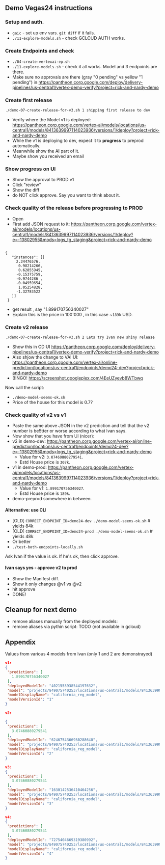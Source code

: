 ## Demo Vegas24 instructions

### Setup and auth.

* `gaic` - set up  env vars. `git diff` if it fails.
* `./11-explore-models.sh` - check GCLOUD AUTH works.

### Create Endpoints and check

* `./04-create-vertexai-ep.sh`
* `./11-explore-models.sh` - check it all works. Model and 3 endpoints are there.
* Make sure no approvals are there (gray "0 pending" vs yellow "1 pending") in https://pantheon.corp.google.com/deploy/delivery-pipelines/us-central1/vertex-demo-verify?project=rick-and-nardy-demo


### Create first release

```bash
./demo-07-create-release-for-v3.sh 1 shipping first release to dev
```

* Verify where the Model v1 is deployed: https://pantheon.corp.google.com/vertex-ai/models/locations/us-central1/models/8413639997114023936/versions/1/deploy?project=rick-and-nardy-demo
* While the v1 is deploying to dev, expect it to **progress** to preprod automatically.
* Meanwhile show the AI part of it.
* Maybe show you received an email

### Show progress on UI

* Show the approval to PROD v1
* Click "review"
* Show the diff
* do NOT click approve. Say you want to think about it.

### Check quality of the release before progressing to PROD

* Open
* First add JSON request to it: https://pantheon.corp.google.com/vertex-ai/models/locations/us-central1/models/8413639997114023936/versions/1/deploy?e=-13802955&mods=logs_tg_staging&project=rick-and-nardy-demo
```

{
   "instances": [[
     2.34476576,
      0.98214266,
      0.62855945,
     -0.15375759,
     -0.9744286 ,
     -0.04959654,
      1.05254828,
     -1.32783522
   ]]
 }

```
* get result , say "1.899170756340027"
* Explain this is the price in 100'000 , in this case ~`189k` USD.

### Create v2 release

```bash
./demo-07-create-release-for-v3.sh 2 Lets try Ivan new shiny release
```

* Show this in CD UI https://pantheon.corp.google.com/deploy/delivery-pipelines/us-central1/vertex-demo-verify?project=rick-and-nardy-demo
* Also shjow the change to VAI UI: https://pantheon.corp.google.com/vertex-ai/online-prediction/locations/us-central1/endpoints/demo24-dev?project=rick-and-nardy-demo
* BINGO! https://screenshot.googleplex.com/4EeUZyevb8WTbwq


Now call the script:

* `./demo-model-seems-ok.sh`
* Price of the house for this model is 0.7?


### Check quality of v2 vs v1

* Paste the same above JSON in the v2 prediction and tell that the v2 number is be5tter or worse according to what Ivan says.
* Now show that you have from UI (nicer):
* v2 in demo-dev: https://pantheon.corp.google.com/vertex-ai/online-prediction/locations/us-central1/endpoints/demo24-dev?e=-13802955&mods=logs_tg_staging&project=rick-and-nardy-demo
    *  Value for v2: `3.07460880279541`.
    *  Estd House price is `307k`.
* v1 in demo-prod: https://pantheon.corp.google.com/vertex-ai/models/locations/us-central1/models/8413639997114023936/versions/1/deploy?project=rick-and-nardy-demo
    *  Value for v1: `1.899170756340027`.
    *  Estd House price is `189k`.
* demo-preprod somewhere in between.

#### Alternative: use CLI

  * [OLD] `CORRECT_ENDPOINT_ID=demo24-dev ./demo-model-seems-ok.sh`  # yields 84k
  * [OLD] `CORRECT_ENDPOINT_ID=demo24-prod ./demo-model-seems-ok.sh` # yields 48k
  * Or better
  * `./test-both-endpoints-locally.sh`

Ask Ivan if the value is ok. If he's ok, then click approve.

#### Ivan says yes - approve v2 to prod

* Show the Manifest diff.
* Show it only changes @v1 vs @v2
* hit approve
* DONE!

## Cleanup for next demo

* remove aliases manually from the deployed models:
* remove aliases via pythin script: TODO (not available in gcloud)

## Appendix

Values from various 4 models from Ivan (only 1 and 2 are demonstrayed)

```JSON
v1:
{
 "predictions": [
   1.899170756340027
 ],
 "deployedModelId": "4021553938544197632",
 "model": "projects/849075740253/locations/us-central1/models/8413639997114023936",
 "modelDisplayName": "california_reg_model",
 "modelVersionId": "1"
}

v2:

{
 "predictions": [
   3.07460880279541
 ],
 "deployedModelId": "6246754366930288640",
 "model": "projects/849075740253/locations/us-central1/models/8413639997114023936",
 "modelDisplayName": "california_reg_model",
 "modelVersionId": "2"
}

v3:
{
 "predictions": [
   3.07460880279541
 ],
 "deployedModelId": "1630142536410464256",
 "model": "projects/849075740253/locations/us-central1/models/8413639997114023936",
 "modelDisplayName": "california_reg_model",
 "modelVersionId": "3"
}

v4:
{
 "predictions": [
   3.07460880279541
 ],
 "deployedModelId": "7275404669319380992",
 "model": "projects/849075740253/locations/us-central1/models/8413639997114023936",
 "modelDisplayName": "california_reg_model",
 "modelVersionId": "4"
}

```
